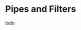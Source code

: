# Pipes and Filters


<script>
  <a click={() => window.open("https://lively-kernel.org/lively4/swd21-pipes-and-filters/start.html")}>dev repository</a>
</script>

[todo](todo.md)
